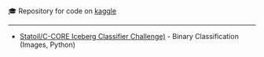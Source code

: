 :mortar_board: Repository for code on [kaggle](https://www.kaggle.com/apletea)

---
* [Statoil/C-CORE Iceberg Classifier Challenge)](https://www.kaggle.com/c/statoil-iceberg-classifier-challenge) - Binary Classification (Images, Python)
